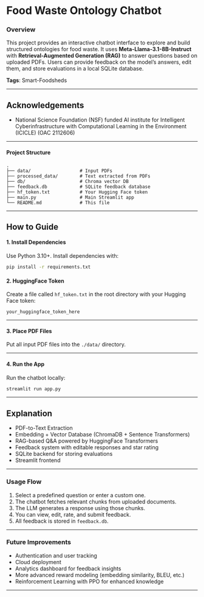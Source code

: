 # Food Waste Ontology Chatbot

### **Overview**
This project provides an interactive chatbot interface to explore and build structured ontologies for food waste. It uses **Meta-Llama-3.1-8B-Instruct** with **Retrieval-Augmented Generation (RAG)** to answer questions based on uploaded PDFs. Users can provide feedback on the model’s answers, edit them, and store evaluations in a local SQLite database.

**Tags**: Smart-Foodsheds

---
## **Acknowledgements**

- National Science Foundation (NSF) funded AI institute for Intelligent Cyberinfrastructure with Computational Learning in the Environment (ICICLE) (OAC 2112606)

---

#### **Project Structure**

```
.
├── data/                  # Input PDFs
├── processed_data/        # Text extracted from PDFs
├── db/                    # Chroma vector DB
├── feedback.db            # SQLite feedback database
├── hf_token.txt           # Your Hugging Face token
├── main.py                # Main Streamlit app
└── README.md              # This file
```

---

## **How to Guide**

#### **1. Install Dependencies**

Use Python 3.10+. Install dependencies with:

```bash
pip install -r requirements.txt
```

#### **2. HuggingFace Token**

Create a file called `hf_token.txt` in the root directory with your Hugging Face token:

```
your_huggingface_token_here
```

---

#### **3. Place PDF Files**

Put all input PDF files into the `./data/` directory.

---

#### **4. Run the App**

Run the chatbot locally:

```bash
streamlit run app.py
```

---
## **Explanation**

- PDF-to-Text Extraction  
- Embedding + Vector Database (ChromaDB + Sentence Transformers)  
- RAG-based Q&A powered by HuggingFace Transformers  
- Feedback system with editable responses and star rating  
- SQLite backend for storing evaluations  
- Streamlit frontend  

---
### **Usage Flow**

1. Select a predefined question or enter a custom one.
2. The chatbot fetches relevant chunks from uploaded documents.
3. The LLM generates a response using those chunks.
4. You can view, edit, rate, and submit feedback.
5. All feedback is stored in `feedback.db`.

---

### **Future Improvements**

- Authentication and user tracking
- Cloud deployment
- Analytics dashboard for feedback insights
- More advanced reward modeling (embedding similarity, BLEU, etc.)
- Reinforcement Learning with PPO for enhanced knowledge

---

